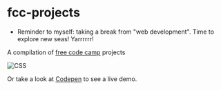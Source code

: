 # fcc-projects

* Reminder to myself: taking a break from "web development". Time to explore 
new seas! Yarrrrrr!

A compilation of [free code camp](https://www.freecodecamp.org) projects

![CSS](http://i.imgur.com/Q3cUg29.gif)

Or take a look at [Codepen](https://codepen.io/sebport0/pens/public/) to see a live demo.

